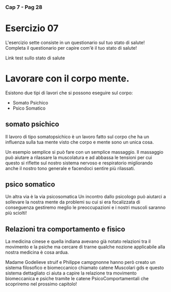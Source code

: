 ### Cap 7 - Pag 28

# Esercizio 07

L'esercizio sette consiste in un questionario sul tuo stato di salute! Completa il questionario per capire com'è il tuo stato di salute!

Link test sullo stato di salute


# Lavorare con il corpo mente.

Esistono due tipi di lavori che si possono eseguire sul corpo:
- Somato Psichico 
- Psico Somatico

## somato psichico

Il lavoro di tipo somatopsichico è un lavoro fatto sul corpo che ha un influenza sulla tua mente visto che corpo e mente sono un unica cosa.

Un esempio semplice si può fare con un semplice massaggio.
Il massaggio può aiutare a rilassare la muscolatura e ad abbassa le tensioni per cui questo si riflette sul nostro sistema nervoso e respiratorio migliorando anche il nostro tono generale e facendoci sentire più rilassati.


## psico somatico

Un altra via è la via psicosomatica
Un incontro dallo psicologo può aiutarci a sollevare la nostra mente da problemi su cui si era focalizzata di conseguenza gestiremo meglio le preoccupazioni e i nostri muscoli saranno più sciolti!


## Relazioni tra comportamento e fisico

La medicina cinese e quella indiana avevano già notato relazioni tra il movimento e la psiche ma cercare di trarne qualche nozione applicabile alla nostra medicina è cosa ardua.

Madame Godelieve struif e Philippe campgnonne hanno però creato un sistema filosofico e biomeccanico chiamato catene Muscolari gds e questo sistema dettagliato ci aiuta a capire la relazione tra movimento biomeccanica e psiche tramite le catene PsicoComportamentali che scopriremo nel prossimo capitolo!

<!-- Intestino tenue
-->





